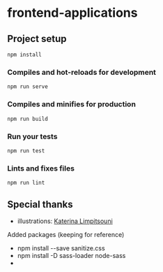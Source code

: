 # frontend-applications

## Project setup
```
npm install
```

### Compiles and hot-reloads for development
```
npm run serve
```

### Compiles and minifies for production
```
npm run build
```

### Run your tests
```
npm run test
```

### Lints and fixes files
```
npm run lint
```


## Special thanks
- illustrations: [Katerina Limpitsouni](https://undraw.co)


Added packages (keeping for reference)
- npm install --save sanitize.css
- npm install -D sass-loader node-sass
-
